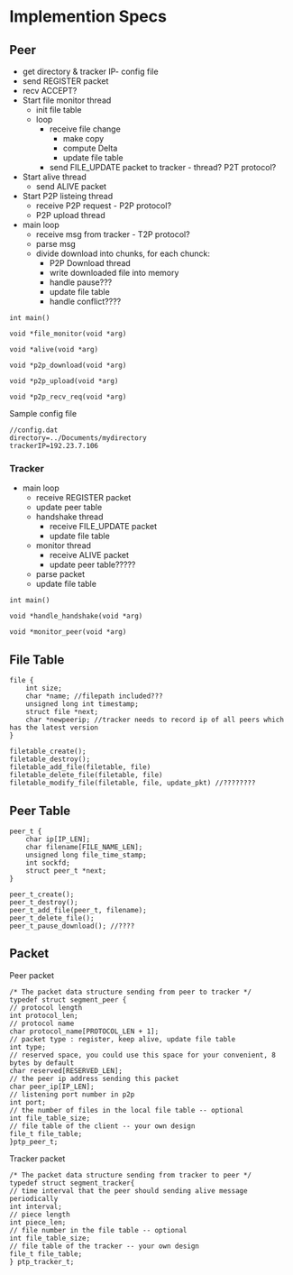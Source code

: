 # Implemention Specs

## Peer

* get directory & tracker IP- config file
* send REGISTER packet
* recv ACCEPT?
* Start file monitor thread
    * init file table
    * loop
        * receive file change
            * make copy
            * compute Delta
            * update file table
        * send FILE_UPDATE packet to tracker - thread? P2T protocol?
* Start alive thread
    * send ALIVE packet
* Start P2P listeing thread
    * receive P2P request - P2P protocol?
    * P2P upload thread
* main loop
    * receive msg from tracker - T2P protocol?
    * parse msg
    * divide download into chunks, for each chunck:
        * P2P Download thread
        * write downloaded file into memory
        * handle pause???
        * update file table
        * handle conflict????

```
int main()

void *file_monitor(void *arg)

void *alive(void *arg)

void *p2p_download(void *arg)

void *p2p_upload(void *arg)

void *p2p_recv_req(void *arg)
```

Sample config file
```
//config.dat
directory=../Documents/mydirectory
trackerIP=192.23.7.106
```

### Tracker

* main loop
    * receive REGISTER packet
    * update peer table
    * handshake thread
        * receive FILE_UPDATE packet
        * update file table
    * monitor thread
        * receive ALIVE packet
        * update peer table?????
    * parse packet
    * update file table

```
int main()

void *handle_handshake(void *arg)

void *monitor_peer(void *arg)
```

## File Table

```
file {
    int size;
    char *name; //filepath included???
    unsigned long int timestamp;
    struct file *next;
    char *newpeerip; //tracker needs to record ip of all peers which has the latest version
}
```

```
filetable_create();
filetable_destroy();
filetable_add_file(filetable, file)
filetable_delete_file(filetable, file)
filetable_modify_file(filetable, file, update_pkt) //????????
```

## Peer Table

```
peer_t {
    char ip[IP_LEN];
    char filename[FILE_NAME_LEN];
    unsigned long file_time_stamp;
    int sockfd;
    struct peer_t *next;
}
```

```
peer_t_create();
peer_t_destroy();
peer_t_add_file(peer_t, filename);
peer_t_delete_file();
peer_t_pause_download(); //????
```

## Packet

Peer packet
```
/* The packet data structure sending from peer to tracker */
typedef struct segment_peer {
// protocol length
int protocol_len;
// protocol name
char protocol_name[PROTOCOL_LEN + 1];
// packet type : register, keep alive, update file table
int type;
// reserved space, you could use this space for your convenient, 8 bytes by default
char reserved[RESERVED_LEN];
// the peer ip address sending this packet
char peer_ip[IP_LEN];
// listening port number in p2p
int port;
// the number of files in the local file table -- optional
int file_table_size;
// file table of the client -- your own design
file_t file_table;
}ptp_peer_t;
```

Tracker packet
```
/* The packet data structure sending from tracker to peer */
typedef struct segment_tracker{
// time interval that the peer should sending alive message periodically
int interval;
// piece length
int piece_len;
// file number in the file table -- optional
int file_table_size;
// file table of the tracker -- your own design
file_t file_table;
} ptp_tracker_t;
```
